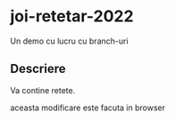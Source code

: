 # joi-retetar-2022

Un demo cu lucru cu branch-uri

## Descriere

Va contine retete.

aceasta modificare este facuta in browser

